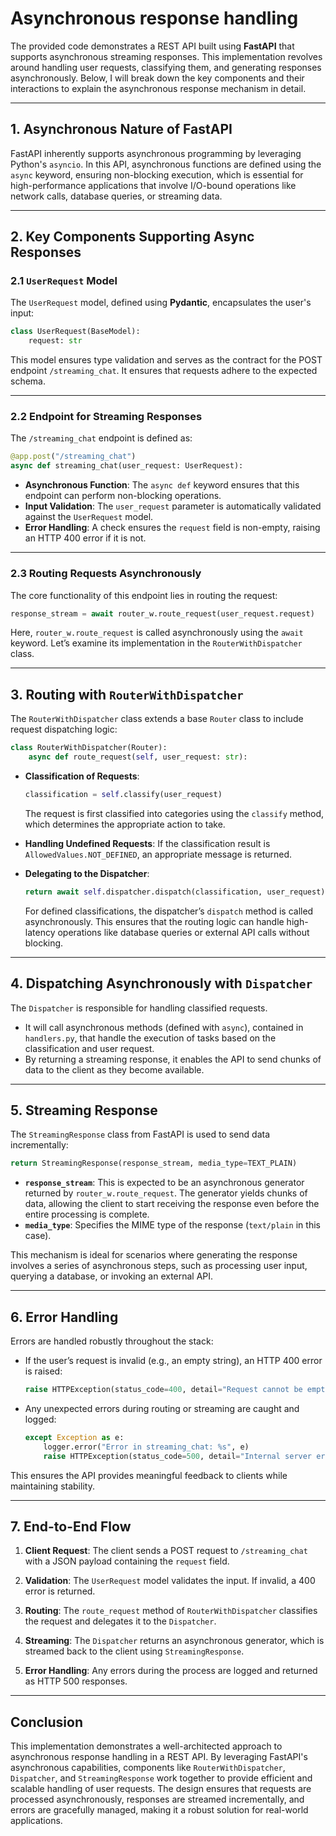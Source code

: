 
# Asynchronous response handling

The provided code demonstrates a REST API built using **FastAPI** that supports asynchronous streaming responses. This implementation revolves around handling user requests, classifying them, and generating responses asynchronously. Below, I will break down the key components and their interactions to explain the asynchronous response mechanism in detail.

---

## 1. Asynchronous Nature of FastAPI
FastAPI inherently supports asynchronous programming by leveraging Python's `asyncio`. In this API, asynchronous functions are defined using the `async` keyword, ensuring non-blocking execution, which is essential for high-performance applications that involve I/O-bound operations like network calls, database queries, or streaming data.

---

## 2. Key Components Supporting Async Responses

### 2.1 `UserRequest` Model
The `UserRequest` model, defined using **Pydantic**, encapsulates the user's input:
```python
class UserRequest(BaseModel):
    request: str
```
This model ensures type validation and serves as the contract for the POST endpoint `/streaming_chat`. It ensures that requests adhere to the expected schema.

---

### 2.2 Endpoint for Streaming Responses
The `/streaming_chat` endpoint is defined as:
```python
@app.post("/streaming_chat")
async def streaming_chat(user_request: UserRequest):
```
- **Asynchronous Function**: The `async def` keyword ensures that this endpoint can perform non-blocking operations.
- **Input Validation**: The `user_request` parameter is automatically validated against the `UserRequest` model.
- **Error Handling**: A check ensures the `request` field is non-empty, raising an HTTP 400 error if it is not.

---

### 2.3 Routing Requests Asynchronously
The core functionality of this endpoint lies in routing the request:
```python
response_stream = await router_w.route_request(user_request.request)
```
Here, `router_w.route_request` is called asynchronously using the `await` keyword. Let’s examine its implementation in the `RouterWithDispatcher` class.

---

## 3. Routing with `RouterWithDispatcher`
The `RouterWithDispatcher` class extends a base `Router` class to include request dispatching logic:
```python
class RouterWithDispatcher(Router):
    async def route_request(self, user_request: str):
```
- **Classification of Requests**:
  ```python
  classification = self.classify(user_request)
  ```
  The request is first classified into categories using the `classify` method, which determines the appropriate action to take.

- **Handling Undefined Requests**:
  If the classification result is `AllowedValues.NOT_DEFINED`, an appropriate message is returned.

- **Delegating to the Dispatcher**:
  ```python
  return await self.dispatcher.dispatch(classification, user_request)
  ```
  For defined classifications, the dispatcher’s `dispatch` method is called asynchronously. This ensures that the routing logic can handle high-latency operations like database queries or external API calls without blocking.

---

## 4. Dispatching Asynchronously with `Dispatcher`
The `Dispatcher` is responsible for handling classified requests. 
- It will call asynchronous methods (defined with `async`), contained in `handlers.py`, that handle the execution of tasks based on the classification and user request.
- By returning a streaming response, it enables the API to send chunks of data to the client as they become available.

---

## 5. Streaming Response
The `StreamingResponse` class from FastAPI is used to send data incrementally:
```python
return StreamingResponse(response_stream, media_type=TEXT_PLAIN)
```
- **`response_stream`**:
  This is expected to be an asynchronous generator returned by `router_w.route_request`. The generator yields chunks of data, allowing the client to start receiving the response even before the entire processing is complete.
- **`media_type`**:
  Specifies the MIME type of the response (`text/plain` in this case).

This mechanism is ideal for scenarios where generating the response involves a series of asynchronous steps, such as processing user input, querying a database, or invoking an external API.

---

## 6. Error Handling
Errors are handled robustly throughout the stack:
- If the user’s request is invalid (e.g., an empty string), an HTTP 400 error is raised:
  ```python
  raise HTTPException(status_code=400, detail="Request cannot be empty.")
  ```
- Any unexpected errors during routing or streaming are caught and logged:
  ```python
  except Exception as e:
      logger.error("Error in streaming_chat: %s", e)
      raise HTTPException(status_code=500, detail="Internal server error") from e
  ```
This ensures the API provides meaningful feedback to clients while maintaining stability.

---

## 7. End-to-End Flow

1. **Client Request**:
   The client sends a POST request to `/streaming_chat` with a JSON payload containing the `request` field.

2. **Validation**:
   The `UserRequest` model validates the input. If invalid, a 400 error is returned.

3. **Routing**:
   The `route_request` method of `RouterWithDispatcher` classifies the request and delegates it to the `Dispatcher`.

4. **Streaming**:
   The `Dispatcher` returns an asynchronous generator, which is streamed back to the client using `StreamingResponse`.

5. **Error Handling**:
   Any errors during the process are logged and returned as HTTP 500 responses.

---

## Conclusion
This implementation demonstrates a well-architected approach to asynchronous response handling in a REST API. By leveraging FastAPI's asynchronous capabilities, components like `RouterWithDispatcher`, `Dispatcher`, and `StreamingResponse` work together to provide efficient and scalable handling of user requests. The design ensures that requests are processed asynchronously, responses are streamed incrementally, and errors are gracefully managed, making it a robust solution for real-world applications.

